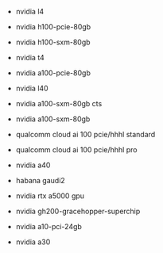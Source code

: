 - nvidia l4
- nvidia h100-pcie-80gb
- nvidia h100-sxm-80gb
- nvidia t4
- nvidia a100-pcie-80gb
- nvidia l40
- nvidia a100-sxm-80gb cts
- nvidia a100-sxm-80gb
- qualcomm cloud ai 100 pcie/hhhl standard
- qualcomm cloud ai 100 pcie/hhhl pro
- nvidia a40
- habana gaudi2
- nvidia rtx a5000 gpu
- nvidia gh200-gracehopper-superchip

- nvidia a10-pci-24gb
- nvidia a30
